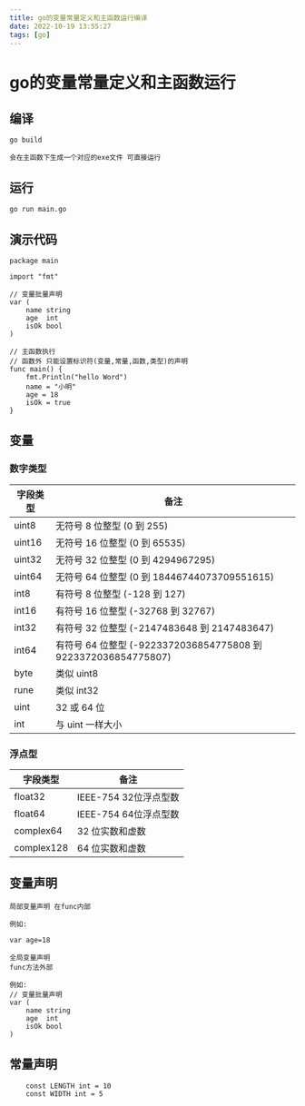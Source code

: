 ```yaml
---
title: go的变量常量定义和主函数运行编译
date: 2022-10-19 13:55:27
tags: [go]
---
```

# go的变量常量定义和主函数运行

## 编译
```
go build

会在主函数下生成一个对应的exe文件 可直接运行
```
## 运行
```
go run main.go
```
<!--more-->
## 演示代码
```
package main

import "fmt"

// 变量批量声明
var (
	name string
	age  int
	isOk bool
)

// 主函数执行
// 函数外 只能设置标识符(变量,常量,函数,类型)的声明
func main() {
	fmt.Println("hello Word")
	name = "小明"
	age = 18
	isOk = true
}

```


## 变量

### 数字类型
| 字段类型 | 备注 |
| --- | --- |
| uint8 | 无符号 8 位整型 (0 到 255) |
| uint16 | 无符号 16 位整型 (0 到 65535) |
| uint32 | 无符号 32 位整型 (0 到 4294967295) |
|uint64 |无符号 64 位整型 (0 到 18446744073709551615) |
| int8| 有符号 8 位整型 (-128 到 127)|
|int16 |有符号 16 位整型 (-32768 到 32767) |
|	int32 |有符号 32 位整型 (-2147483648 到 2147483647) |
| int64|有符号 64 位整型 (-9223372036854775808 到 9223372036854775807) |
|byte|类似 uint8|
|rune|类似 int32|
|uint|32 或 64 位|
|int|与 uint 一样大小|



### 浮点型
| 字段类型 | 备注 |
| --- | --- |
|float32 | IEEE-754 32位浮点型数|
| float64| IEEE-754 64位浮点型数|
|complex64 | 32 位实数和虚数|
|complex128 |64 位实数和虚数 |

## 变量声明
```
局部变量声明 在func内部

例如:

var age=18
```
```
全局变量声明
func方法外部

例如:
// 变量批量声明
var (
	name string
	age  int
	isOk bool
)
```

## 常量声明
```
    const LENGTH int = 10
	const WIDTH int = 5
```

